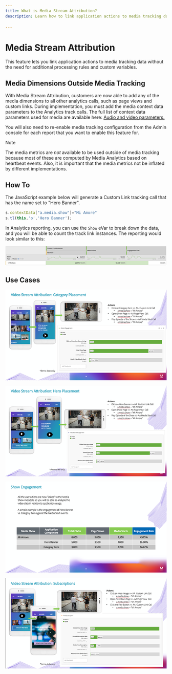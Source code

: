 ```yaml
---
title: What is Media Stream Attribution?
description: Learn how to link application actions to media tracking data without the need for additional processing rules and custom variables.

---
```


# Media Stream Attribution

This feature lets you link application actions to media tracking data without the need for additional processing rules and custom variables.

## Media Dimensions Outside Media Tracking

With Media Stream Attribution, customers are now able to add any of the media dimensions
to all other analytics calls, such as page views and custom links. During implementation,
you must add the media context data parameters to the Analytics track calls. The full list
of context data parameters used for media are available here: [Audio and video parameters.](/help/metrics-and-metadata/audio-video-parameters.md)

You will also need to re-enable media tracking configuration from the Admin console for each report that you want to enable this feature for.

>[!NOTE]
>
>The media metrics are _not_ available to be used outside of media tracking because most of these are computed by Media Analytics based on heartbeat events. Also, it is important that the media metrics not be inflated by different implementations.

## How To

The JavaScript example below will generate a Custom Link tracking call that has the name set to "Hero Banner".

```javascript
s.contextData["a.media.show"]="Mi Amore"
s.tl(this,'o','Hero Banner');
```

In Analytics reporting, you can use the `Show` eVar to break down the data, and you will be able to count the track link instances. The reporting would look similar to this:

![](/assets/myShow-rpt-1.png)

## Use Cases

![](/assets/vid-stream-attr-category.png)

![](/assets/vid-stream-attr-hero.png)

![](/assets/show-engagement.png)

![](/assets/vid-stream-attr-subs.png)
